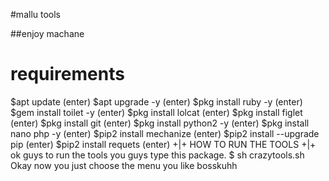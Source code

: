 


#mallu tools

##enjoy machane









# requirements

 $apt update (enter)
 $apt upgrade -y (enter)
 $pkg install ruby -y (enter)
 $gem install toilet -y (enter)
 $pkg install lolcat (enter)
 $pkg install figlet (enter)
 $pkg install git (enter)
 $pkg install python2 -y (enter)
 $pkg install nano php -y (enter)
 $pip2 install mechanize (enter)
 $pip2 install --upgrade pip (enter)
 $pip2 install requets (enter)
    +|+ HOW TO RUN THE TOOLS +|+
ok guys to run the tools you guys type this package.
 $ sh crazytools.sh Okay now you just choose the menu you like bosskuhh










